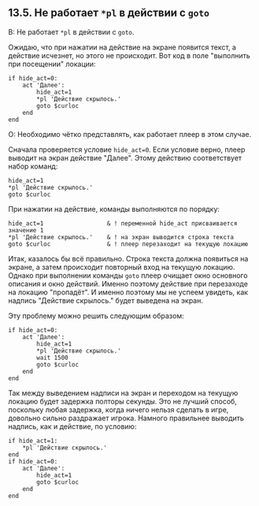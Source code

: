 ## 13.5. Не работает `*pl` в действии с `goto`
<!-- [:faq_13_05] -->

В: Не работает `*pl` в действии с `goto`.

Ожидаю, что при нажатии на действие на экране появится текст, а действие исчезнет, но этого не происходит. Вот код в поле "выполнить при посещении" локации:
```qsp
if hide_act=0:
	act 'Далее':
		hide_act=1
		*pl 'Действие скрылось.'
		goto $curloc
	end
end
```
О:
Необходимо чётко представлять, как работает плеер в этом случае.

Сначала проверяется условие `hide_act=0`. Если условие верно, плеер выводит на экран действие "Далее". Этому действию соответствует набор команд:
```qsp
hide_act=1
*pl 'Действие скрылось.'
goto $curloc
```
При нажатии на действие, команды выполняются по порядку:
```qsp
hide_act=1					& ! переменной hide_act присваивается значение 1
*pl 'Действие скрылось.'	& ! на экран выводится строка текста
goto $curloc				& ! плеер перезаходит на текущую локацию
```
Итак, казалось бы всё правильно. Строка текста должна появиться на экране, а затем происходит повторный вход на текущую локацию. Однако при выполнении команды `goto` плеер очищает окно основного описания и окно действий. Именно поэтому действие при перезаходе на локацию "пропадёт". И именно поэтому мы не успеем увидеть, как надпись "Действие скрылось." будет выведена на экран.

Эту проблему можно решить следующим образом:
```qsp
if hide_act=0:
	act 'Далее':
		hide_act=1
		*pl 'Действие скрылось.'
		wait 1500
		goto $curloc
	end
end
```
Так между выведением надписи на экран и переходом на текущую локацию будет задержка полторы секунды. Это не лучший способ, поскольку любая задержка, когда ничего нельзя сделать в игре, довольно сильно раздражает игрока. Намного правильнее выводить надпись, как и действие, по условию:
```qsp
if hide_act=1:
	*pl 'Действие скрылось.'
end
if hide_act=0:
	act 'Далее':
		hide_act=1
		goto $curloc
	end
end
```
